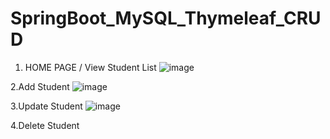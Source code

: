 # SpringBoot_MySQL_Thymeleaf_CRUD

1. HOME PAGE / View Student List
![image](https://user-images.githubusercontent.com/63337792/124598419-33bbea00-de82-11eb-9026-cb37c7cd36e4.png)

2.Add Student
![image](https://user-images.githubusercontent.com/63337792/124598827-adec6e80-de82-11eb-9cdb-8c482b4b9055.png)

3.Update Student
![image](https://user-images.githubusercontent.com/63337792/124599561-6e725200-de83-11eb-8794-76c8e9f161b5.png)


4.Delete Student



